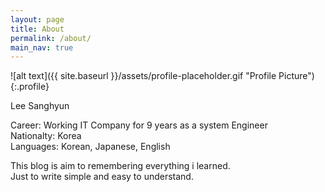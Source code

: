 ```yaml
---
layout: page
title: About
permalink: /about/
main_nav: true
---
```


![alt text]({{ site.baseurl }}/assets/profile-placeholder.gif "Profile Picture"){:.profile}

Lee Sanghyun   

Career: Working IT Company for 9 years as a system Engineer  
Nationalty: Korea  
Languages: Korean, Japanese, English   

This blog is aim to remembering everything i learned.   
Just to write simple and easy to understand.   
 

